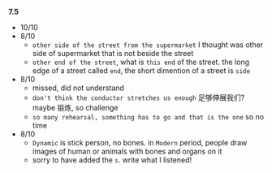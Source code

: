 **7.5**

- 10/10
- 8/10
  - `other side of the street from the supermarket` I thought was other side of supermarket that is not beside the street
  - `other end of the street`, what is `this end` of the street. the long edge of a street called `end`, the short dimention of a street is `side`
- 8/10
  - missed, did not understand
  - `don't think the conductor stretches us enough` 足够伸展我们? maybe 锻炼, so challenge
  - `so many rehearsal, something has to go and that is the one` so no time
- 8/10
  - `Dynamic` is stick person, no bones. in `Modern` period, people draw images of human or animals with bones and organs on it
  - sorry to have added the `s`. write what I listened!
